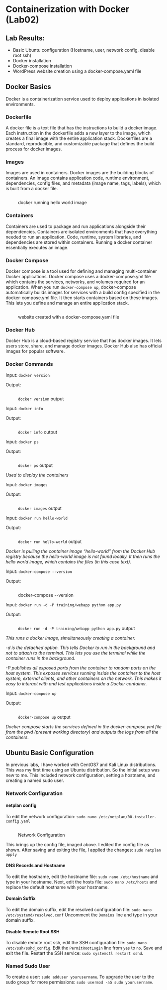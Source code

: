# Containerization with Docker (Lab02)

## Lab Results:

* Basic Ubuntu configuration (Hostname, user, network config, disable root ssh)&#x20;
* Docker installation
* Docker-compose installation
* WordPress website creation using a docker-compose.yaml file

## Docker Basics

Docker is a containerization service used to deploy applications in isolated environments.&#x20;

### Dockerfile

A docker file is a text file that has the instructions to build a docker image. Each instruction in the dockerfile adds a new layer to the image, which creates a final image with the entire application stack. Dockerfiles are a standard, reproducible, and customizable package that defines the build process for docker images.

### Images

Images are used in containers. Docker images are the building blocks of containers. An image contains application code, runtime environment, dependencies, config files, and metadata (image name, tags, labels), which is built from a docker file.

<figure><img src="https://lh7-us.googleusercontent.com/irOqDN5VzyPQZCj_4DAPJ4FZyFOhmKWwst42reyt3vURmFAUWCJCscVeRgHEq7ET7uhKXKZ6EEipcZOwcvAJyfm-0312xLtThvHTuFGQB3BY9NudMa5VR6xbVlBMWFOF78c5MgOq38kHtwOXkPbbPY4" alt=""><figcaption><p>docker running hello world image</p></figcaption></figure>

### Containers

Containers are used to package and run applications alongside their dependencies. Containers are isolated environments that have everything needed to run an application. Code, runtime, system libraries, and dependencies are stored within containers. Running a docker container essentially executes an image.&#x20;

### Docker Compose

Docker compose is a tool used for defining and managing multi-container Docker applications. Docker compose uses a docker-compose.yml file which contains the services, networks, and volumes required for an application. When you run `docker-compose up`, docker-compose automatically builds images for services with a build config specified in the docker-compose.yml file. It then starts containers based on these images. This lets you define and manage an entire application stack.

<figure><img src="https://lh7-us.googleusercontent.com/_Jmbq9Ha1c18LxDf_IfUOQr18MTCnszn1VL7hw45cu-ORXB-jyRiOf3MbZ-0WJSppGnFSK8gYb8Lw707qbRwvs-GystxBBvYt3tmyx6YcekMUo897bzmkIkZILQBbtekOSC1QQBngp7gNTVWY5Mw408" alt=""><figcaption><p>website created with a docker-compose.yaml file</p></figcaption></figure>

### Docker Hub

Docker Hub is a cloud-based registry service that has docker images. It lets users store, share, and manage docker images. Docker Hub also has official images for popular software.

### Docker Commands

Input: `docker version`

Output:

<figure><img src="../../.gitbook/assets/image (35).png" alt=""><figcaption><p><code>docker version</code> output</p></figcaption></figure>

Input: `docker info`

Output:&#x20;

<figure><img src="../../.gitbook/assets/image (5).png" alt=""><figcaption><p><code>docker info</code> output</p></figcaption></figure>

Input: `docker ps`&#x20;

Output:&#x20;

<div data-full-width="false">

<figure><img src="../../.gitbook/assets/image (1) (1) (1).png" alt=""><figcaption><p><code>docker ps</code> output</p></figcaption></figure>

</div>

_Used to display the containers_

Input: `docker images`

Output:&#x20;

<figure><img src="../../.gitbook/assets/image (2) (1).png" alt=""><figcaption><p><code>docker images</code> output</p></figcaption></figure>

Input: `docker run hello-world`

Output:&#x20;

<figure><img src="https://lh7-us.googleusercontent.com/irOqDN5VzyPQZCj_4DAPJ4FZyFOhmKWwst42reyt3vURmFAUWCJCscVeRgHEq7ET7uhKXKZ6EEipcZOwcvAJyfm-0312xLtThvHTuFGQB3BY9NudMa5VR6xbVlBMWFOF78c5MgOq38kHtwOXkPbbPY4" alt=""><figcaption><p><code>docker run hello-world</code> output</p></figcaption></figure>

_Docker is pulling the container image “hello-world” from the Docker Hub registry because the hello-world image is not found locally. It then runs the hello world image, which contains the files (in this case text)._

Input: `docker-compose --version`

Output:

<figure><img src="https://lh7-us.googleusercontent.com/Wcy44LdkIv5mNuBkT1xwc3JjG2Q2PdK6-8rXs-kmvi6d7R6N_LcFsZTIJnrsYwZKZWVfQaULKDNHBIBWtggHcgSHYE7Eax9-RgQ5KRAomCo1JNMhaW7zmkF-LjDVJgpuqYtW-iYXmmK3fOzVJV2_8Ps" alt=""><figcaption><p>docker-compose --version</p></figcaption></figure>

Input: `docker run -d -P training/webapp python app.py`

Output:&#x20;

<figure><img src="https://lh7-us.googleusercontent.com/7q7GuLgzKfXW27heDm9a2hNmWRH7Ywks1_Oh1_mOAialkUBVdfZqE_yc_lRoEPe5vpiUgdeixpyc_7fsMXxCo2kVI_BD47GtbCZ-ubmH9EKMBLKg7EZxWObUimCVVV2zFtOOGFfnWk3wmPij99oiMw" alt=""><figcaption><p><code>docker run -d -P training/webapp python app.py</code> output</p></figcaption></figure>

_This runs a docker image, simultaneously creating a container._

_-d is the detached option. This tells Docker to run in the background and not to attach to the terminal. This lets you use the terminal while the container runs in the background._&#x20;

_-P publishes all exposed ports from the container to random ports on the host system. This exposes services running inside the container to the host system, external clients, and other containers on the network. This makes it easy to interact with and test applications inside a Docker container._

Input: `docker-compose up`

Output:&#x20;

<figure><img src="../../.gitbook/assets/image (3) (1).png" alt=""><figcaption><p><code>docker-compose up</code> output</p></figcaption></figure>

_Docker compose starts the services defined in the docker-compose.yml file from the pwd (present working directory) and outputs the logs from all the containers._

## Ubuntu Basic Configuration

In previous labs, I have worked with CentOS7 and Kali Linux distributions. This was my first time using an Ubuntu distribution. So the initial setup was new to me. This included network configuration, setting a hostname, and creating a named sudo user.&#x20;

### Network Configuration

#### netplan config

To edit the network configuration: `sudo nano /etc/netplan/00-installer-config.yaml`

<figure><img src="../../.gitbook/assets/image (34).png" alt=""><figcaption><p>Network Configuration</p></figcaption></figure>

This brings up the config file, imaged above. I edited the config file as shown. After saving and exiting the file, I applied the changes: `sudo netplan apply` &#x20;

#### DNS Records and Hostname

To edit the hostname, edit the hostname file: `sudo nano /etc/hostname` and type in your hostname. Next, edit the hosts file: `sudo nano /etc/hosts` and replace the default hostname with your hostname.

#### Domain Suffix

To edit the domain suffix, edit the resolved configuration file: `sudo nano /etc/systemd/resolved.conf` Uncomment the `Domains` line and type in your domain suffix.

#### Disable Remote Root SSH

To disable remote root ssh, edit the SSH configuration file: `sudo nano /etc/ssh/sshd_config`. Edit the `PermitRootLogin` line from `yes` to `no`. Save and exit the file. Restart the SSH service: `sudo systemctl restart sshd`.

### Named Sudo User

To create a user: `sudo adduser yourusername`. To upgrade the user to the sudo group for more permissions: `sudo usermod -aG sudo yourusername`.

